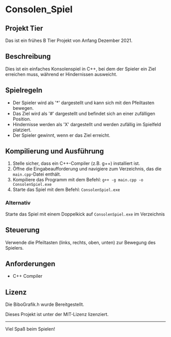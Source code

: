 # Consolen_Spiel

## Projekt Tier

Das ist ein frühes B Tier Projekt von Anfang Dezember 2021.

## Beschreibung

Dies ist ein einfaches Konsolenspiel in C++, bei dem der Spieler ein Ziel erreichen muss, während er Hindernissen ausweicht.

## Spielregeln

- Der Spieler wird als '*' dargestellt und kann sich mit den Pfeiltasten bewegen.
- Das Ziel wird als '#' dargestellt und befindet sich an einer zufälligen Position.
- Hindernisse werden als 'X' dargestellt und werden zufällig im Spielfeld platziert.
- Der Spieler gewinnt, wenn er das Ziel erreicht.

## Kompilierung und Ausführung

1. Stelle sicher, dass ein C++-Compiler (z.B. g++) installiert ist.
2. Öffne die Eingabeaufforderung und navigiere zum Verzeichnis, das die `main.cpp`-Datei enthält.
3. Kompiliere das Programm mit dem Befehl: `g++ -g main.cpp -o ConsolenSpiel.exe`
4. Starte das Spiel mit dem Befehl: `ConsolenSpiel.exe`

### Alternativ
Starte das Spiel mit einem Doppelkick auf `ConsolenSpiel.exe` im Verzeichnis

## Steuerung

Verwende die Pfeiltasten (links, rechts, oben, unten) zur Bewegung des Spielers.

## Anforderungen

- C++ Compiler

## Lizenz

Die BiboGrafik.h wurde Bereitgestellt.

Dieses Projekt ist unter der MIT-Lizenz lizenziert.

---

Viel Spaß beim Spielen!
